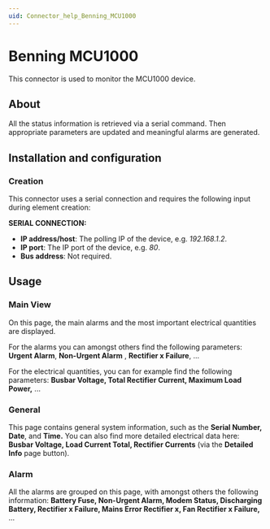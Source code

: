 ```yaml
---
uid: Connector_help_Benning_MCU1000
---
```


# Benning MCU1000

This connector is used to monitor the MCU1000 device.

## About

All the status information is retrieved via a serial command. Then appropriate parameters are updated and meaningful alarms are generated.

## Installation and configuration

### Creation

This connector uses a serial connection and requires the following input during element creation:

**SERIAL CONNECTION:**

- **IP address/host**: The polling IP of the device, e.g. *192.168.1.2*.
- **IP port**: The IP port of the device, e.g. *80*.
- **Bus address**: Not required.

## Usage

### Main View

On this page, the main alarms and the most important electrical quantities are displayed.

For the alarms you can amongst others find the following parameters: **Urgent Alarm**, **Non-Urgent Alarm** , **Rectifier x Failure**, ...

For the electrical quantities, you can for example find the following parameters: **Busbar Voltage, Total Rectifier Current, Maximum Load Power,** ...

### General

This page contains general system information, such as the **Serial Number, Date**, and **Time.** You can also find more detailed electrical data here: **Busbar Voltage, Load Current Total, Rectifier Currents** (via the **Detailed Info** page button).

### Alarm

All the alarms are grouped on this page, with amongst others the following information: **Battery Fuse, Non-Urgent Alarm, Modem Status, Discharging Battery, Rectifier x Failure, Mains Error Rectifier x, Fan Rectifier x Failure,** ...
